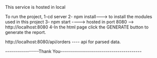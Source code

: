 This service is hosted in local 

To run the project,
1-cd server
2- npm install---> to install the modules used in this project
3- npm start ----> hosted in port 8080 --> http://localhost:8080
4-In the html page click the GENERATE button to generate the report.

http://localhost:8080/api/orders ---- api for parsed data.

-----------------Thank You-----------------------------------------